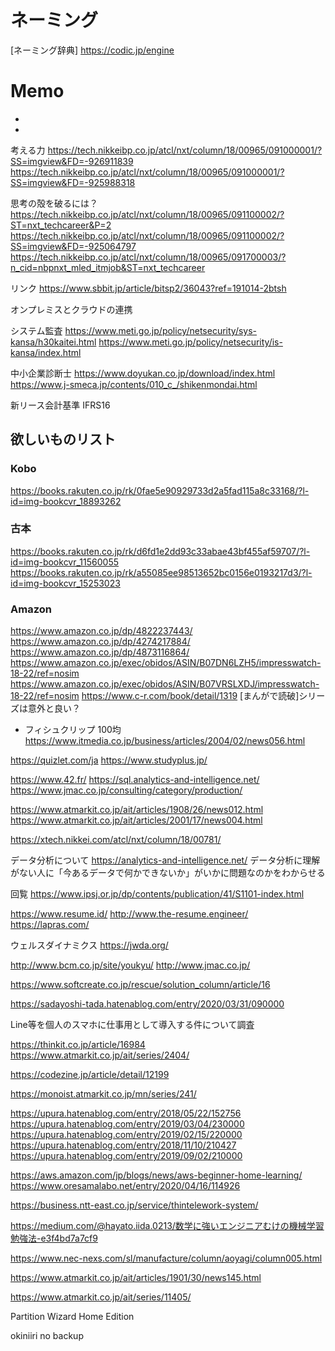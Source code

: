 # ネーミング
[ネーミング辞典]
https://codic.jp/engine

# Memo
* [](https://www.techbookrank.com/)
* [](https://bookhack.org/)


考える力
https://tech.nikkeibp.co.jp/atcl/nxt/column/18/00965/091000001/?SS=imgview&FD=-926911839
https://tech.nikkeibp.co.jp/atcl/nxt/column/18/00965/091000001/?SS=imgview&FD=-925988318

思考の殻を破るには？
https://tech.nikkeibp.co.jp/atcl/nxt/column/18/00965/091100002/?ST=nxt_techcareer&P=2
https://tech.nikkeibp.co.jp/atcl/nxt/column/18/00965/091100002/?SS=imgview&FD=-925064797
https://tech.nikkeibp.co.jp/atcl/nxt/column/18/00965/091700003/?n_cid=nbpnxt_mled_itmjob&ST=nxt_techcareer


リンク
https://www.sbbit.jp/article/bitsp2/36043?ref=191014-2btsh

オンプレミスとクラウドの連携

システム監査
https://www.meti.go.jp/policy/netsecurity/sys-kansa/h30kaitei.html
https://www.meti.go.jp/policy/netsecurity/is-kansa/index.html

中小企業診断士
https://www.doyukan.co.jp/download/index.html
https://www.j-smeca.jp/contents/010_c_/shikenmondai.html

新リース会計基準
IFRS16

## 欲しいものリスト
### Kobo
https://books.rakuten.co.jp/rk/0fae5e90929733d2a5fad115a8c33168/?l-id=img-bookcvr_18893262

### 古本
https://books.rakuten.co.jp/rk/d6fd1e2dd93c33abae43bf455af59707/?l-id=img-bookcvr_11560055
https://books.rakuten.co.jp/rk/a55085ee98513652bc0156e0193217d3/?l-id=img-bookcvr_15253023

### Amazon
https://www.amazon.co.jp/dp/4822237443/
https://www.amazon.co.jp/dp/4274217884/
https://www.amazon.co.jp/dp/4873116864/
https://www.amazon.co.jp/exec/obidos/ASIN/B07DN6LZH5/impresswatch-18-22/ref=nosim
https://www.amazon.co.jp/exec/obidos/ASIN/B07VRSLXDJ/impresswatch-18-22/ref=nosim
https://www.c-r.com/book/detail/1319
[まんがで読破]シリーズは意外と良い？

* フィシュクリップ 100均
    https://www.itmedia.co.jp/business/articles/2004/02/news056.html





https://quizlet.com/ja
https://www.studyplus.jp/

https://www.42.fr/
https://sql.analytics-and-intelligence.net/
https://www.jmac.co.jp/consulting/category/production/

https://www.atmarkit.co.jp/ait/articles/1908/26/news012.html
https://www.atmarkit.co.jp/ait/articles/2001/17/news004.html

https://xtech.nikkei.com/atcl/nxt/column/18/00781/

データ分析について
    https://analytics-and-intelligence.net/
    データ分析に理解がない人に「今あるデータで何かできないか」がいかに問題なのかをわからせる


回覧
https://www.ipsj.or.jp/dp/contents/publication/41/S1101-index.html


https://www.resume.id/
http://www.the-resume.engineer/
https://lapras.com/



ウェルスダイナミクス
https://jwda.org/


http://www.bcm.co.jp/site/youkyu/
http://www.jmac.co.jp/

https://www.softcreate.co.jp/rescue/solution_column/article/16

https://sadayoshi-tada.hatenablog.com/entry/2020/03/31/090000


Line等を個人のスマホに仕事用として導入する件について調査

https://thinkit.co.jp/article/16984
https://www.atmarkit.co.jp/ait/series/2404/

https://codezine.jp/article/detail/12199

https://monoist.atmarkit.co.jp/mn/series/241/



https://upura.hatenablog.com/entry/2018/05/22/152756
https://upura.hatenablog.com/entry/2019/03/04/230000
https://upura.hatenablog.com/entry/2019/02/15/220000
https://upura.hatenablog.com/entry/2018/11/10/210427
https://upura.hatenablog.com/entry/2019/09/02/210000



https://aws.amazon.com/jp/blogs/news/aws-beginner-home-learning/
https://www.oresamalabo.net/entry/2020/04/16/114926


https://business.ntt-east.co.jp/service/thintelework-system/


https://medium.com/@hayato.iida.0213/数学に強いエンジニアむけの機械学習勉強法-e3f4bd7a7cf9

https://www.nec-nexs.com/sl/manufacture/column/aoyagi/column005.html

https://www.atmarkit.co.jp/ait/articles/1901/30/news145.html

https://www.atmarkit.co.jp/ait/series/11405/


Partition Wizard Home Edition

okiniiri no backup